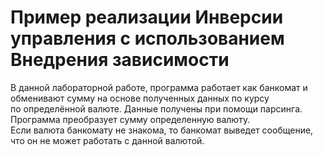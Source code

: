 # Пример реализации Инверсии управления с использованием Внедрения зависимости<br>
 В данной лабораторной работе, программа работает как банкомат и обменивают сумму на основе полученных данных по курсу <br>
 по определённой валюте. Данные получены при помощи парсинга. Программа преобразует сумму определенную валюту. <br>
 Если валюта банкомату не знакома, то банкомат выведет сообщение, что он не может работать с данной валютой.